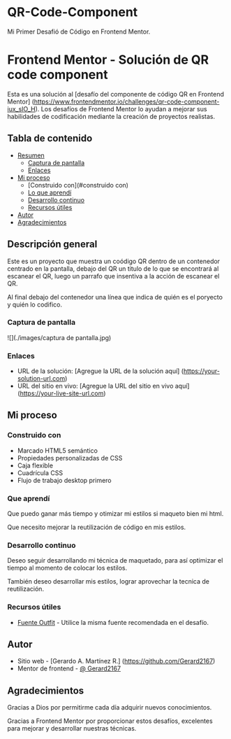 # QR-Code-Component
Mi Primer Desafió de Código en Frontend Mentor.

# Frontend Mentor - Solución de QR code component

Esta es una solución al [desafío del componente de código QR en Frontend Mentor] (https://www.frontendmentor.io/challenges/qr-code-component-iux_sIO_H). Los desafíos de Frontend Mentor lo ayudan a mejorar sus habilidades de codificación mediante la creación de proyectos realistas.

## Tabla de contenido

- [Resumen](#descripción-general)
   - [Captura de pantalla](#captura-de-pantalla)
   - [Enlaces](#enlaces)
- [Mi proceso](#mi-proceso)
   - [Construido con](#construido con)
   - [Lo que aprendí](#lo-que-aprendí)
   - [Desarrollo continuo](#desarrollo-continuo)
   - [Recursos útiles](#recursos-útiles)
- [Autor](#autor)
- [Agradecimientos](#agradecimientos)


## Descripción general

Este es un proyecto que muestra un coódigo QR dentro de un contenedor centrado en la pantalla, debajo del QR un titulo de lo que se encontrará al escanear el QR, luego un parrafo que insentiva a la acción de escanear el QR.

Al final debajo del contenedor una línea que indica de quién es el poryecto y quién lo codifico.



### Captura de pantalla

![](./images/captura de pantalla.jpg)


### Enlaces

- URL de la solución: [Agregue la URL de la solución aquí] (https://your-solution-url.com)
- URL del sitio en vivo: [Agregue la URL del sitio en vivo aquí] (https://your-live-site-url.com)

## Mi proceso

### Construido con

- Marcado HTML5 semántico
- Propiedades personalizadas de CSS
- Caja flexible
- Cuadrícula CSS
- Flujo de trabajo desktop primero


### Que aprendí

Que puedo ganar más tiempo y otimizar mi estilos si maqueto bien mi html.

Que necesito mejorar la reutilización de código en mis estilos.


### Desarrollo continuo

Deseo seguir desarrollando mi técnica de maquetado, para así optimizar el tiempo al momento de colocar los estilos.

También deseo desarrollar mis estilos, lograr aprovechar la tecnica de reutilización.

### Recursos útiles

- [Fuente Outfit](https://fonts.googleapis.com/css2?family=Outfit:wght@400;700&display=swap) - Utilice la misma fuente recomendada en el desafío. 


## Autor

- Sitio web - [Gerardo A. Martínez R.] (https://github.com/Gerard2167)
- Mentor de frontend - [@ Gerard2167](https://www.frontendmentor.io/profile/Gerard2167)


## Agradecimientos

Gracias a Dios por permitirme cada día adquirir nuevos conocimientos.

Gracias a Frontend Mentor por proporcionar estos desafíos, excelentes para mejorar y desarrollar nuestras técnicas.
